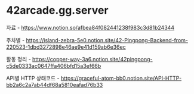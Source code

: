 # 42arcade.gg.server

자료 - https://www.notion.so/afbea84f082441238f983c3d81b24344

주차별 - https://island-zebra-5e0.notion.site/42-Pingpong-Backend-from-220523-1dbd3272898e46ae9e41d159ab6e36ec

활동 정리 - https://copper-way-3a6.notion.site/42pingpong-c5de0333ac0647ffa406bfd15a3ef66b

API별 HTTP 상태코드 - https://graceful-atom-bb0.notion.site/API-HTTP-bb2a6c2a7ab44df68a5810eafad76b33
